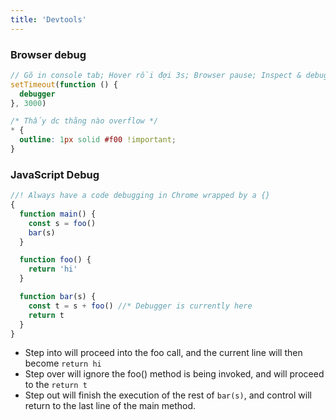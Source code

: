 ```yaml
---
title: 'Devtools'
---
```


### Browser debug

```js title='devtools console tab'
// Gõ in console tab; Hover rồi đợi 3s; Browser pause; Inspect & debug
setTimeout(function () {
  debugger
}, 3000)
```

```css title='main.css'
/* Thấy dc thằng nào overflow */
* {
  outline: 1px solid #f00 !important;
}
```

### JavaScript Debug

```js title='devtools console tab'
//! Always have a code debugging in Chrome wrapped by a {}
{
  function main() {
    const s = foo()
    bar(s)
  }

  function foo() {
    return 'hi'
  }

  function bar(s) {
    const t = s + foo() //* Debugger is currently here
    return t
  }
}
```

- Step into will proceed into the foo call, and the current line will then become `return hi`
- Step over will ignore the foo() method is being invoked, and will proceed to the `return t`
- Step out will finish the execution of the rest of `bar(s)`, and control will return to the last line of the main method.
